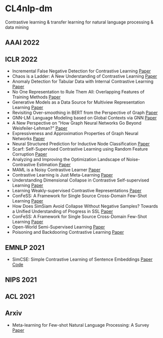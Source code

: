 # CL4nlp-dm
Contrastive learning &amp; transfer learning  for natural language processing &amp; data mining


## AAAI 2022

## ICLR 2022
* Incremental False Negative Detection for Contrastive Learning [Paper](https://openreview.net/pdf?id=dDjSKKA5TP1)
* Chaos is a Ladder: A New Understanding of Contrastive Learning [Paper](https://openreview.net/pdf?id=ECvgmYVyeUz)
* Anomaly Detection for Tabular Data with Internal Contrastive Learning [Paper](https://openreview.net/pdf?id=_hszZbt46bT)
* No One Representation to Rule Them All: Overlapping Features of Training Methods [Paper](https://openreview.net/pdf?id=BK-4qbGgIE3)
* Generative Models as a Data Source for Multiview Representation Learning [Paper](https://openreview.net/pdf?id=qhAeZjs7dCL)
* Revisiting Over-smoothing in BERT from the Perspective of Graph [Paper](https://openreview.net/pdf?id=dUV91uaXm3)
* GNN-LM: Language Modeling based on Global Contexts via GNN [Paper](https://openreview.net/pdf?id=BS49l-B5Bql)
* A New Perspective on "How Graph Neural Networks Go Beyond Weisfeiler-Lehman?" [Paper](https://openreview.net/pdf?id=uxgg9o7bI_3)
* Expressiveness and Approximation Properties of Graph Neural Networks [Paper](https://openreview.net/pdf?id=wIzUeM3TAU)
* Neural Structured Prediction for Inductive Node Classification [Paper](https://openreview.net/pdf?id=YWNAX0caEjI)
* Scarf: Self-Supervised Contrastive Learning using Random Feature Corruption [Paper](https://openreview.net/pdf?id=CuV_qYkmKb3)
* Analyzing and Improving the Optimization Landscape of Noise-Contrastive Estimation [Paper](https://openreview.net/pdf?id=eBS-3YiaIL-)
* MAML is a Noisy Contrastive Learner [Paper](https://openreview.net/pdf?id=LDAwu17QaJz)
* Contrastive Learning is Just Meta-Learning [Paper](https://openreview.net/pdf?id=gICys3ITSmj)
* Understanding Dimensional Collapse in Contrastive Self-supervised Learning [Paper](https://openreview.net/pdf?id=YevsQ05DEN7)
* Learning Weakly-supervised Contrastive Representations [Paper](https://openreview.net/pdf?id=MSwEFaztwkE)
* ConFeSS: A Framework for Single Source Cross-Domain Few-Shot Learning [Paper](https://openreview.net/pdf?id=zRJu6mU2BaE)
* How Does SimSiam Avoid Collapse Without Negative Samples? Towards a Unified Understanding of Progress in SSL  [Paper](https://openreview.net/pdf?id=bwq6O4Cwdl)
* ConFeSS: A Framework for Single Source Cross-Domain Few-Shot Learning [Paper](https://openreview.net/pdf?id=zRJu6mU2BaE)
* Open-World Semi-Supervised Learning [Paper](https://openreview.net/pdf?id=O-r8LOR-CCA)
* Poisoning and Backdooring Contrastive Learning [Paper](https://openreview.net/pdf?id=iC4UHbQ01Mp)


## EMNLP 2021
* SimCSE: Simple Contrastive Learning of Sentence Embeddings [Paper](https://arxiv.org/abs/2104.08821) [Code](https://github.com/princeton-nlp/SimCSE)

## NIPS 2021

## ACL 2021


## Arxiv
* Meta-learning for Few-shot Natural Language Processing: A Survey [Paper](https://arxiv.org/abs/2007.09604)

